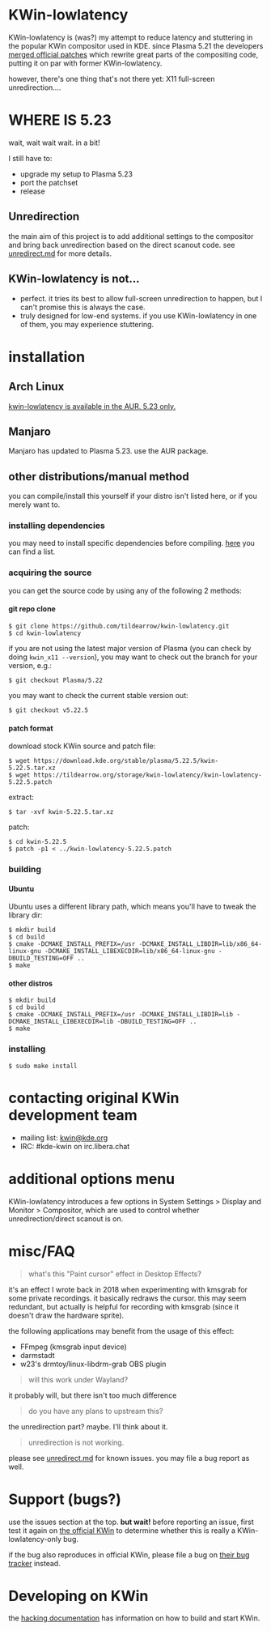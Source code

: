 # KWin-lowlatency

KWin-lowlatency is (was?) my attempt to reduce latency and stuttering in the popular KWin compositor used in KDE.
since Plasma 5.21 the developers [merged official patches](https://invent.kde.org/plasma/kwin/-/merge_requests/507) which rewrite great parts of the compositing code, putting it on par with former KWin-lowlatency.

however, there's one thing that's not there yet: X11 full-screen unredirection....

# WHERE IS 5.23

wait, wait wait wait. in a bit!

I still have to:

- upgrade my setup to Plasma 5.23
- port the patchset
- release

## Unredirection

the main aim of this project is to add additional settings to the compositor and bring back unredirection based on the direct scanout code. see [unredirect.md](unredirect.md) for more details.

## KWin-lowlatency is not...

- perfect. it tries its best to allow full-screen unredirection to happen, but I can't promise this is always the case.
- truly designed for low-end systems. if you use KWin-lowlatency in one of them, you may experience stuttering.

# installation

## Arch Linux

[kwin-lowlatency is available in the AUR. 5.23 only.](https://aur.archlinux.org/packages/kwin-lowlatency)

## Manjaro

Manjaro has updated to Plasma 5.23. use the AUR package.

## other distributions/manual method

you can compile/install this yourself if your distro isn't listed here, or if you merely want to.

### installing dependencies

you may need to install specific dependencies before compiling. [here](https://community.kde.org/Guidelines_and_HOWTOs/Build_from_source/Install_the_dependencies) you can find a list.

### acquiring the source

you can get the source code by using any of the following 2 methods:

#### git repo clone

```
$ git clone https://github.com/tildearrow/kwin-lowlatency.git
$ cd kwin-lowlatency
```

if you are not using the latest major version of Plasma (you can check by doing `kwin_x11 --version`), you may want to check out the branch for your version, e.g.:

```
$ git checkout Plasma/5.22
```

you may want to check the current stable version out:

```
$ git checkout v5.22.5
```

#### patch format

download stock KWin source and patch file:

```
$ wget https://download.kde.org/stable/plasma/5.22.5/kwin-5.22.5.tar.xz
$ wget https://tildearrow.org/storage/kwin-lowlatency/kwin-lowlatency-5.22.5.patch
```

extract:

```
$ tar -xvf kwin-5.22.5.tar.xz
```

patch:

```
$ cd kwin-5.22.5
$ patch -p1 < ../kwin-lowlatency-5.22.5.patch
```

### building

#### Ubuntu

Ubuntu uses a different library path, which means you'll have to tweak the library dir:

```
$ mkdir build
$ cd build
$ cmake -DCMAKE_INSTALL_PREFIX=/usr -DCMAKE_INSTALL_LIBDIR=lib/x86_64-linux-gnu -DCMAKE_INSTALL_LIBEXECDIR=lib/x86_64-linux-gnu -DBUILD_TESTING=OFF ..
$ make
```

#### other distros

```
$ mkdir build
$ cd build
$ cmake -DCMAKE_INSTALL_PREFIX=/usr -DCMAKE_INSTALL_LIBDIR=lib -DCMAKE_INSTALL_LIBEXECDIR=lib -DBUILD_TESTING=OFF ..
$ make
```

### installing

```
$ sudo make install
```

# contacting original KWin development team

 * mailing list: [kwin@kde.org](https://mail.kde.org/mailman/listinfo/kwin)
 * IRC: #kde-kwin on irc.libera.chat

# additional options menu

KWin-lowlatency introduces a few options in System Settings > Display and Monitor > Compositor, which are used to control whether unredirection/direct scanout is on.

# misc/FAQ

> what's this "Paint cursor" effect in Desktop Effects?

it's an effect I wrote back in 2018 when experimenting with kmsgrab for some private recordings.
it basically redraws the cursor. this may seem redundant, but actually is helpful for recording with kmsgrab (since it doesn't draw the hardware sprite).

the following applications may benefit from the usage of this effect:

- FFmpeg (kmsgrab input device)
- darmstadt
- w23's drmtoy/linux-libdrm-grab OBS plugin

> will this work under Wayland?

it probably will, but there isn't too much difference

> do you have any plans to upstream this?

the unredirection part? maybe. I'll think about it.

> unredirection is not working.

please see [unredirect.md](unredirect.md) for known issues. you may file a bug report as well.

# Support (bugs?)

use the issues section at the top. **but wait!** before reporting an issue, first test it again on [the official KWin](https://invent.kde.org/plasma/kwin) to determine whether this is really a KWin-lowlatency-only bug.

if the bug also reproduces in official KWin, please file a bug on [their bug tracker](https://bugs.kde.org/enter_bug.cgi?product=kwin) instead.

# Developing on KWin

the [hacking documentation](HACKING.md) has information on how to build and start KWin.
